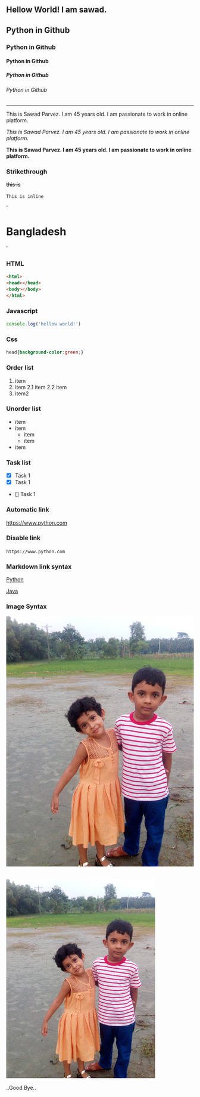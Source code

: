 <!--Markdown-->

Hellow World! I am sawad.
---

## Python in Github
### Python in Github
#### Python in Github
##### Python in Github
###### Python in Github
---

<p>This is Sawad Parvez. I am 45 years old. I am passionate to work in online platform.</p>

_This is Sawad Parvez. I am 45 years old. I am passionate to work in online platform._

__This is Sawad Parvez. I am 45 years old. I am passionate to work in online platform.__

### Strikethrough
~~this is~~

`This is inline`

'<h1>Bangladesh</h1>'

### HTML
```html
<html>
<head></head>
<body></body>
</html>
```
### Javascript
```javascript
console.log('hellow world!')
```
### Css
```css
head{background-color:green;}
```
### Order list
1. item
2. item
    2.1 item
    2.2 item
3. item2

### Unorder list
- item
- item
    - item
    - item
- item

### Task list
- [x] Task 1
- [x] Task 1
- [] Task 1

### Automatic link

https://www.python.com

### Disable link

`https://www.python.com`

### Markdown link syntax

[Python](https://www.python.com)

[Java](Java)

### Image Syntax
![kids](./images/kids.jpg)

</br>
<img src="./images/kids.jpg" width="400" title="Kids">

..Good Bye..
<!--all link is here-->
[Java]:https://www.python.com

